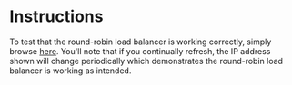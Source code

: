 # Instructions

To test that the round-robin load balancer is working correctly, simply browse [here](http://www.devopper.co.uk/). You'll note that if you continually refresh, the IP address shown will change periodically which demonstrates the round-robin load balancer is working as intended.


